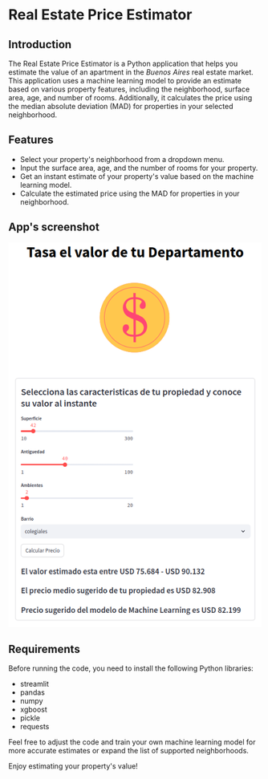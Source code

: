 # Real Estate Price Estimator

## Introduction
The Real Estate Price Estimator is a Python application that helps you estimate the value of an apartment in the  *Buenos Aires* real estate market. This application uses a machine learning model to provide an estimate based on various property features, including the neighborhood, surface area, age, and number of rooms. Additionally, it calculates the price using the median absolute deviation (MAD) for properties in your selected neighborhood.

## Features
- Select your property's neighborhood from a dropdown menu.
- Input the surface area, age, and the number of rooms for your property.
- Get an instant estimate of your property's value based on the machine learning model.
- Calculate the estimated price using the MAD for properties in your neighborhood.

## App's screenshot
![imgage](https://github.com/acbouzas/Real-State-Price-Estimator/blob/main/images/app-screenshot.png)


## Requirements
Before running the code, you need to install the following Python libraries:
- streamlit
- pandas
- numpy
- xgboost
- pickle
- requests


Feel free to adjust the code and train your own machine learning model for more accurate estimates or expand the list of supported neighborhoods.

Enjoy estimating your property's value!

